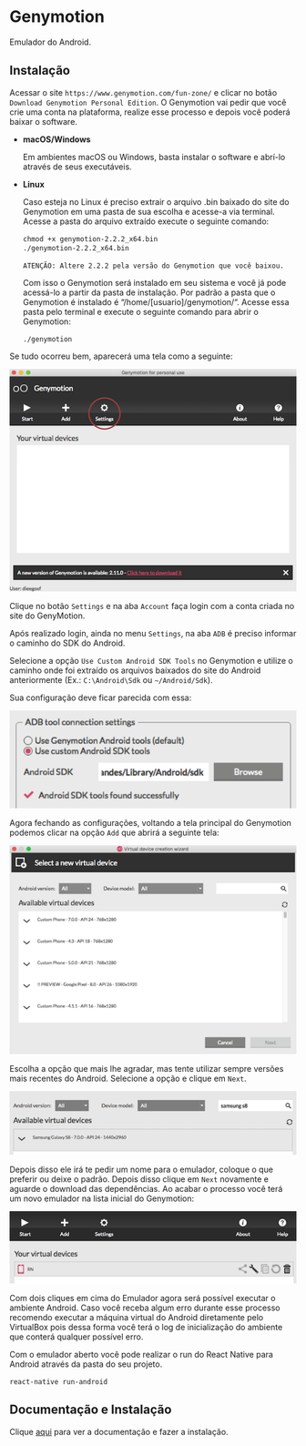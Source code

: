 # Genymotion

Emulador do Android.

## Instalação

Acessar o site `https://www.genymotion.com/fun-zone/` e clicar no botão `Download Genymotion Personal Edition`. O Genymotion vai pedir que você crie uma conta na plataforma, realize esse processo e depois você poderá baixar o software.

- **macOS/Windows**

  Em ambientes macOS ou Windows, basta instalar o software e abrí-lo através de seus executáveis.

- **Linux**

  Caso esteja no Linux é preciso extrair o arquivo .bin baixado do site do Genymotion em uma pasta de sua escolha e acesse-a via terminal. Acesse a pasta do arquivo extraído execute o seguinte comando:

  ```
  chmod +x genymotion-2.2.2_x64.bin
  ./genymotion-2.2.2_x64.bin
  ```

  `ATENÇÃO: Altere 2.2.2 pela versão do Genymotion que você baixou.`

  Com isso o Genymotion será instalado em seu sistema e você já pode acessá-lo a partir da pasta de instalação. Por padrão a pasta que o Genymotion é instalado é “/home/[usuario]/genymotion/“. Acesse essa pasta pelo terminal e execute o seguinte comando para abrir o Genymotion:

  ```
  ./genymotion
  ```

Se tudo ocorreu bem, aparecerá uma tela como a seguinte:

![Genymotion 1](../assets/genymotion/1.png)

Clique no botão `Settings` e na aba `Account` faça login com a conta criada no site do GenyMotion.

Após realizado login, ainda no menu `Settings`, na aba `ADB` é preciso informar o caminho do SDK do Android.

Selecione a opção `Use Custom Android SDK Tools` no Genymotion e utilize o caminho onde foi extraído os arquivos baixados do site do Android anteriormente (Ex.: `C:\Android\Sdk` ou `~/Android/Sdk`).

Sua configuração deve ficar parecida com essa:

![Genymotion 2](../assets/genymotion/2.png)

Agora fechando as configurações, voltando a tela principal do Genymotion podemos clicar na opção `Add` que abrirá a seguinte tela:

![Genymotion 3](../assets/genymotion/3.png)

Escolha a opção que mais lhe agradar, mas tente utilizar sempre versões mais recentes do Android. Selecione a opção e clique em `Next`.

![Genymotion 4](../assets/genymotion/4.png)

Depois disso ele irá te pedir um nome para o emulador, coloque o que preferir ou deixe o padrão. Depois disso clique em `Next` novamente e aguarde o download das dependências. Ao acabar o processo você terá um novo emulador na lista inicial do Genymotion:

![Genymotion 5](../assets/genymotion/5.png)

Com dois cliques em cima do Emulador agora será possível executar o ambiente Android. Caso você receba algum erro durante esse processo recomendo executar a máquina virtual do Android diretamente pelo VirtualBox pois dessa forma você terá o log de inicialização do ambiente que conterá qualquer possível erro.

Com o emulador aberto você pode realizar o run do React Native para Android através da pasta do seu projeto.

```
react-native run-android
```

## Documentação e Instalação

Clique [aqui](https://www.genymotion.com/) para ver a documentação e fazer a instalação.
